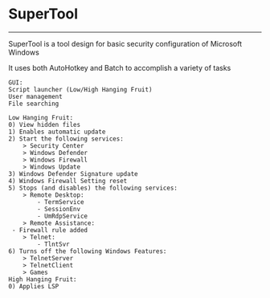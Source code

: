 <h1>SuperTool</h1>
<hr>
SuperTool is a tool design for basic security configuration of Microsoft Windows

It uses both AutoHotkey and Batch to accomplish a variety of tasks

```
GUI:
Script launcher (Low/High Hanging Fruit)
User management
File searching

Low Hanging Fruit:
0) View hidden files
1) Enables automatic update
2) Start the following services:
    > Security Center
    > Windows Defender
    > Windows Firewall
    > Windows Update
3) Windows Defender Signature update
4) Windows Firewall Setting reset
5) Stops (and disables) the following services:
    > Remote Desktop:
        - TermService
        - SessionEnv
        - UmRdpService
    > Remote Assistance:
 - Firewall rule added
    > Telnet:
        - TlntSvr
6) Turns off the following Windows Features:
    > TelnetServer
    > TelnetClient
    > Games
High Hanging Fruit:
0) Applies LSP
```
